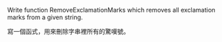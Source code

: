 Write function RemoveExclamationMarks which removes all exclamation marks from a given string.

寫一個函式，用來刪除字串裡所有的驚嘆號。
